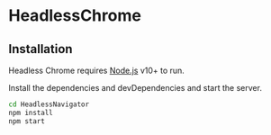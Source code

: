 # HeadlessChrome

## Installation

Headless Chrome requires [Node.js](https://nodejs.org/) v10+ to run.

Install the dependencies and devDependencies and start the server.

```sh
cd HeadlessNavigator
npm install
npm start
```


